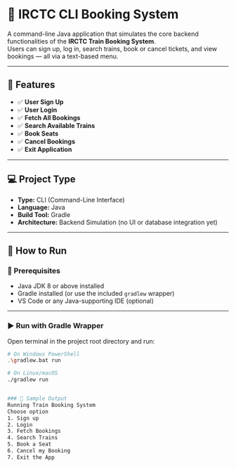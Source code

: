 # 🚆 IRCTC CLI Booking System

A command-line Java application that simulates the core backend functionalities of the **IRCTC Train Booking System**.  
Users can sign up, log in, search trains, book or cancel tickets, and view bookings — all via a text-based menu.

---

## 🧩 Features

- ✅ **User Sign Up**
- ✅ **User Login**
- ✅ **Fetch All Bookings**
- ✅ **Search Available Trains**
- ✅ **Book Seats**
- ✅ **Cancel Bookings**
- ✅ **Exit Application**

---

## 💻 Project Type

- **Type:** CLI (Command-Line Interface)
- **Language:** Java
- **Build Tool:** Gradle
- **Architecture:** Backend Simulation (no UI or database integration yet)

---

## 🚀 How to Run

### 🔧 Prerequisites

- Java JDK 8 or above installed
- Gradle installed (or use the included `gradlew` wrapper)
- VS Code or any Java-supporting IDE (optional)

---

### ▶️ Run with Gradle Wrapper

Open terminal in the project root directory and run:

```bash
# On Windows PowerShell
.\gradlew.bat run

# On Linux/macOS
./gradlew run


### 📸 Sample Output
Running Train Booking System
Choose option
1. Sign up
2. Login
3. Fetch Bookings
4. Search Trains
5. Book a Seat
6. Cancel my Booking
7. Exit the App


